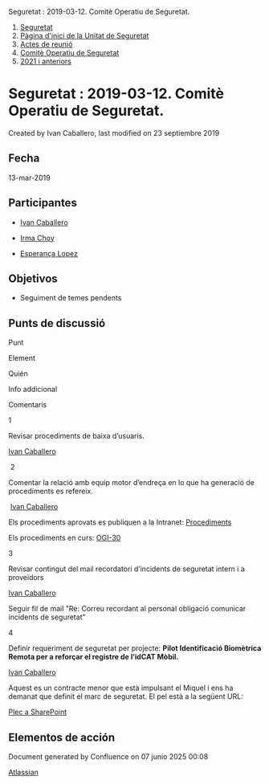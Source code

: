 Seguretat : 2019-03-12. Comitè Operatiu de Seguretat.  

1.  [Seguretat](index.md)
2.  [Pàgina d'inici de la Unitat de Seguretat](15368362.md)
3.  [Actes de reunió](26317880.md)
4.  [Comitè Operatiu de Seguretat](81855047.md)
5.  [2021 i anteriors](2021-i-anteriors_100010202.md)

Seguretat : 2019-03-12. Comitè Operatiu de Seguretat.
=====================================================

Created by Ivan Caballero, last modified on 23 septiembre 2019

Fecha
-----

13-mar-2019

Participantes
-------------

*   [Ivan Caballero](https://confluence.aoc.cat/display/~icaballero)
    
*   [Irma Choy](https://confluence.aoc.cat/display/~ichoy)
    
*   [Esperança Lopez](https://confluence.aoc.cat/display/~elopez)

Objetivos
---------

*   Seguiment de temes pendents

Punts de discussió
------------------

Punt

Element

Quién

Info addicional

Comentaris

1

Revisar procediments de baixa d’usuaris.

[Ivan Caballero](https://confluence.aoc.cat/display/~icaballero)

  

  

 2

Comentar la relació amb equip motor d’endreça en lo que ha generació de procediments es refereix. 

 [Ivan Caballero](https://confluence.aoc.cat/display/~icaballero)

Els procediments aprovats es publiquen a la Intranet: [Procediments](#)

Els procediments en curs: [OGI-30](https://contacte.aoc.cat/browse/OGI-30)

  

3

Revisar contingut del mail recordatori d’incidents de seguretat intern i a proveïdors

[Ivan Caballero](https://confluence.aoc.cat/display/~icaballero)

Seguir fil de mail "Re: Correu recordant al personal obligació comunicar incidents de seguretat"

  

4

Definir requeriment de seguretat per projecte: **Pilot Identificació Biomètrica Remota per a reforçar el registre de l’idCAT Mòbil.**

[Ivan Caballero](https://confluence.aoc.cat/display/~icaballero)

Aquest es un contracte menor que està impulsant el Miquel i ens ha demanat que definit el marc de seguretat. El pel està a la següent URL:

[Plec a SharePoint](https://llicenciesaoc-my.sharepoint.com/:w:/g/personal/mestape_aoc_cat/EW6YtmTyJbpBpEmBZKjpMTkBaDVPbkELVWYr2jhKZj3dEA?e=ek01aL)

  

  

  

  

  

  

  

  

  

  

  

Elementos de acción
-------------------

Document generated by Confluence on 07 junio 2025 00:08

[Atlassian](http://www.atlassian.com/)